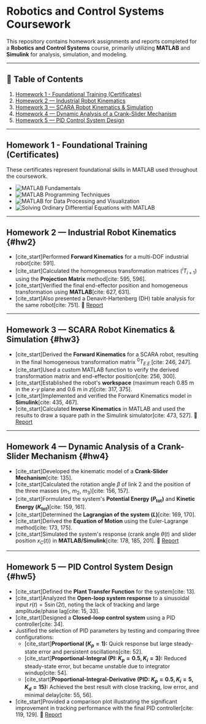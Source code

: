 # Robotics and Control Systems Coursework

This repository contains homework assignments and reports completed for a **Robotics and Control Systems** course, primarily utilizing **MATLAB** and **Simulink** for analysis, simulation, and modeling.

---

## 📑 Table of Contents
1. [Homework 1 - Foundational Training (Certificates)](#foundational-training)
2. [Homework 2 — Industrial Robot Kinematics](#hw2)
3. [Homework 3 — SCARA Robot Kinematics & Simulation](#hw3)
4. [Homework 4 — Dynamic Analysis of a Crank-Slider Mechanism](#hw4)
5. [Homework 5 — PID Control System Design](#hw5)

---
## Homework 1 - Foundational Training (Certificates)

These certificates represent foundational skills in MATLAB used throughout the coursework.

- ![MATLAB Fundamentals](./HW/HW1/fund.png)
- ![MATLAB Programming Techniques](./HW/HW1/PT.png)
- ![MATLAB for Data Processing and Visualization](./HW/HW1/Vi.png)
- ![Solving Ordinary Differential Equations with MATLAB](./HW/HW1/ODE.png)

---
## Homework 2 — Industrial Robot Kinematics {#hw2}

- [cite_start]Performed **Forward Kinematics** for a multi-DOF industrial robot[cite: 591].
- [cite_start]Calculated the homogeneous transformation matrices ($^{i}T_{i+1}$) using the **Projection Matrix** method[cite: 595, 596].
- [cite_start]Verified the final end-effector position and homogeneous transformation using **MATLAB**[cite: 627, 631].
- [cite_start]Also presented a Denavit-Hartenberg (DH) table analysis for the same robot[cite: 751].
📂 [Report](./HW2/HW2.pdf)

---
## Homework 3 — SCARA Robot Kinematics & Simulation {#hw3}

- [cite_start]Derived the **Forward Kinematics** for a SCARA robot, resulting in the final homogeneous transformation matrix $^0T_{E.E.}$[cite: 246, 247].
- [cite_start]Used a custom MATLAB function to verify the derived transformation matrix and end-effector position[cite: 256, 300].
- [cite_start]Established the robot's **workspace** (maximum reach $0.85\text{ m}$ in the $x$-$y$ plane and $0.6\text{ m}$ in $z$)[cite: 317, 375].
- [cite_start]Implemented and verified the Forward Kinematics model in **Simulink**[cite: 435, 467].
- [cite_start]Calculated **Inverse Kinematics** in MATLAB and used the results to draw a square path in the Simulink simulator[cite: 473, 527].
📂 [Report](./HW3/HW3.pdf)

---
## Homework 4 — Dynamic Analysis of a Crank-Slider Mechanism {#hw4}

- [cite_start]Developed the kinematic model of a **Crank-Slider Mechanism**[cite: 135].
- [cite_start]Calculated the rotation angle $\beta$ of link 2 and the position of the three masses ($m_1$, $m_2$, $m_3$)[cite: 156, 157].
- [cite_start]Formulated the system's **Potential Energy ($P_{\text{tot}}$)** and **Kinetic Energy ($K_{\text{tot}}$)**[cite: 159, 161].
- [cite_start]Determined the **Lagrangian of the system ($L$)**[cite: 169, 170].
- [cite_start]Derived the **Equation of Motion** using the Euler-Lagrange method[cite: 173, 175].
- [cite_start]Simulated the system's response (crank angle $\theta(t)$ and slider position $x_C(t)$) in **MATLAB/Simulink**[cite: 178, 185, 201].
📂 [Report](./HW4/HW4.pdf)

---
## Homework 5 — PID Control System Design {#hw5}

- [cite_start]Defined the **Plant Transfer Function** for the system[cite: 13].
- [cite_start]Analyzed the **Open-loop system response** to a sinusoidal input $r(t)=5\sin(2t)$, noting the lack of tracking and large amplitude/phase lag[cite: 15, 33].
- [cite_start]Designed a **Closed-loop control system** using a PID controller[cite: 34].
- Justified the selection of PID parameters by testing and comparing three configurations:
    * [cite_start]**Proportional ($K_p=1$):** Quick response but large steady-state error and persistent oscillations[cite: 52].
    * [cite_start]**Proportional-Integral (PI: $K_p=0.5, K_i=3$):** Reduced steady-state error, but became unstable due to integrator windup[cite: 54].
    * [cite_start]**Proportional-Integral-Derivative (PID: $K_p=0.5, K_i=5, K_d=15$):** Achieved the best result with close tracking, low error, and minimal delay[cite: 55, 56].
- [cite_start]Provided a comparison plot illustrating the significant improvement in tracking performance with the final PID controller[cite: 119, 129].
📂 [Report](./HW5/HW5.pdf)
